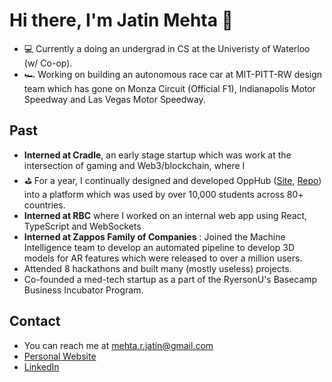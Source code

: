 # Hi there, I'm Jatin Mehta 👋
- 💻 Currently a doing an undergrad in CS at the Univeristy of Waterloo (w/ Co-op).
- 🏎️ Working on building an autonomous race car at MIT-PITT-RW design team which has gone on Monza Circuit (Official F1), Indianapolis Motor Speedway and Las Vegas Motor Speedway.

## Past
- **Interned at Cradle**, an early stage startup which was work at the intersection of gaming and Web3/blockchain, where I 
- ⛳ For a year, I continually designed and developed OppHub ([Site](https://www.opp-hub.com/), [Repo](https://www.github.com/exoceus/opphub)) into a platform which was used by over 10,000 students across 80+ countries. 
- **Interned at RBC** where I worked on an internal web app using React, TypeScript and WebSockets
- **Interned at Zappos Family of Companies** : Joined the Machine Intelligence team to develop an automated pipeline to develop 3D models for AR features which were released to over a million users.
- Attended 8 hackathons and built many (mostly useless) projects.
- Co-founded a med-tech startup as a part of the RyersonU's Basecamp Business Incubator Program.

## Contact

- You can reach me at [mehta.r.jatin@gmail.com](mailto:mehta.r.jatin@gmail.com)
- [Personal Website](https://www.jatinmehta.ca/)
- [LinkedIn](https://www.linkedin.com/in/jatin-r-mehta/)

<!--
**Exoceus/Exoceus** is a ✨ _special_ ✨ repository because its `README.md` (this file) appears on your GitHub profile.

Here are some ideas to get you started:

- 🔭 I’m currently working on ...
- 🌱 I’m currently learning ...
- 👯 I’m looking to collaborate on ...
- 🤔 I’m looking for help with ...
- 💬 Ask me about ...
- 📫 How to reach me: ...
- 😄 Pronouns: ...
- ⚡ Fun fact: ...
-->
